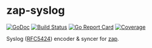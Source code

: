 # zap-syslog

[![GoDoc](https://godoc.org/github.com/imperfectgo/zap-syslog?status.svg)](https://godoc.org/github.com/imperfectgo/zap-syslog)
[![Build Status](https://travis-ci.org/imperfectgo/zap-syslog.svg?branch=master)](https://travis-ci.org/imperfectgo/zap-syslog)
[![Go Report Card](https://goreportcard.com/badge/github.com/imperfectgo/zap-syslog)](https://goreportcard.com/report/github.com/imperfectgo/zap-syslog)
[![Coverage](https://codecov.io/gh/imperfectgo/zap-syslog/branch/master/graph/badge.svg)](https://codecov.io/gh/imperfectgo/zap-syslog)

Syslog ([RFC5424]) encoder & syncer for [zap](https://github.com/uber-go/zap).

[RFC5424]: https://tools.ietf.org/html/rfc5424
